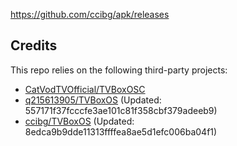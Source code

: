 https://github.com/ccibg/apk/releases

## Credits
This repo relies on the following third-party projects:
- [CatVodTVOfficial/TVBoxOSC](https://github.com/CatVodTVOfficial/TVBoxOSC)
- [q215613905/TVBoxOS](https://github.com/q215613905/TVBoxOS) (Updated: 557171f37fcccfe3ae101c81f358cbf379adeeb9)
- [ccibg/TVBoxOS](https://github.com/takagen99/Box) (Updated: 8edca9b9dde11313ffffea8ae5d1efc006ba04f1)
